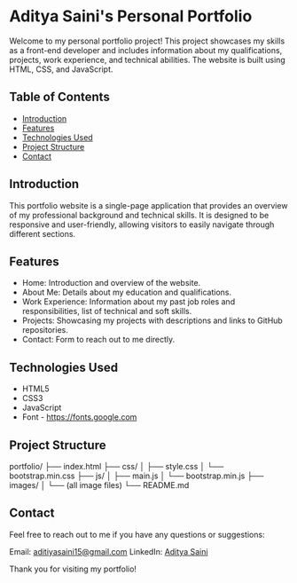 # Aditya Saini's Personal Portfolio

Welcome to my personal portfolio project! This project showcases my skills as a front-end developer and includes information about my qualifications, projects, work experience, and technical abilities. The website is built using HTML, CSS, and JavaScript.

## Table of Contents

- [Introduction](#introduction)
- [Features](#features)
- [Technologies Used](#technologies-used)
- [Project Structure](#project-structure)
- [Contact](#contact)

## Introduction

This portfolio website is a single-page application that provides an overview of my professional background and technical skills. It is designed to be responsive and user-friendly, allowing visitors to easily navigate through different sections.

## Features

- Home: Introduction and overview of the website.
- About Me: Details about my education and qualifications.
- Work Experience: Information about my past job roles and responsibilities, list of technical and soft skills.
- Projects: Showcasing my projects with descriptions and links to GitHub repositories.
- Contact: Form to reach out to me directly.

## Technologies Used

- HTML5
- CSS3
- JavaScript
- Font - https://fonts.google.com

## Project Structure
portfolio/
├── index.html
├── css/
│   ├── style.css
│   └── bootstrap.min.css
├── js/
│   ├── main.js
│   └── bootstrap.min.js
├── images/
│   └── (all image files)
└── README.md

## Contact

Feel free to reach out to me if you have any questions or suggestions:

Email: aditiyasaini15@gmail.com
LinkedIn: [Aditya Saini](https://www.linkedin.com/in/aditiya-saini)

Thank you for visiting my portfolio!
